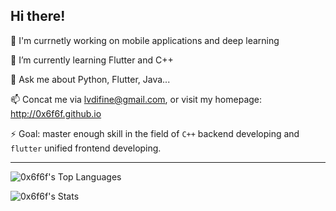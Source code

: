 ## Hi there!

🔭 I'm currnetly working on mobile applications and deep learning

🌱 I’m currently learning Flutter and C++

💬 Ask me about Python, Flutter, Java...

📫 Concat me via lvdifine@gmail.com, or visit my homepage: http://0x6f6f.github.io

⚡ Goal: master enough skill in the field of `C++` backend developing and `flutter` unified frontend developing.

---

![0x6f6f's Top Languages](https://github-readme-stats.vercel.app/api/top-langs/?username=0x6f6f&theme=onedark&show_icons=true&hide_border=true&layout=compact)

![0x6f6f's Stats](https://github-readme-stats.vercel.app/api?username=0x6f6f&theme=onedark&show_icons=true&hide_border=true&count_private=true)

<!-- ![0x6f6f's Streak](https://github-readme-streak-stats.herokuapp.com/?user=0x6f6f&theme=onedark&hide_border=true) -->

